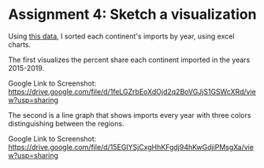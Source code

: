 # Assignment 4: Sketch a visualization

Using [this data](../class6/cocoabeans.xlsx), I sorted each continent's imports by year, using excel charts.

The first visualizes the percent share each continent imported in the years 2015-2019. 

Google Link to Screenshot: https://drive.google.com/file/d/1feLGZrbEoXdOjd2q2BoVGJjS1GSWcXRd/view?usp=sharing

The second is a line graph that shows imports every year with three colors distinguishing between the regions. 

Google Link to Screenshot: https://drive.google.com/file/d/15EGIYSjCxgHhKFgdj94hKwGdjiPMsgXa/view?usp=sharing

